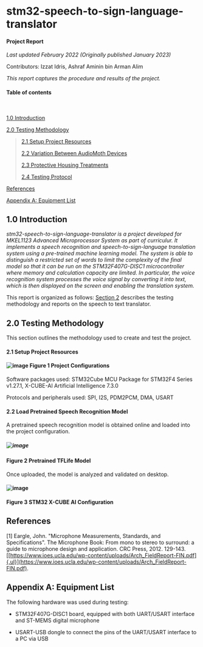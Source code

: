 # stm32-speech-to-sign-language-translator
#### Project Report

*Last updated February 2022 (Originally published January 2023)*

Contributors: Izzat Idris, Ashraf Aminin bin Arman Alim

*This report captures the procedure and results of the project.*

#### Table of contents

<br>

[1.0 Introduction](#10-introduction)

[2.0 Testing Methodology](#20-testing-methodology)

> [2.1 Setup Project Resources](#21-setup-project-resources)
>
> [2.2 Variation Between AudioMoth Devices](#22-variation-between-audiomoth-devices)
>
> [2.3 Protective Housing Treatments](#23-protective-housing-treatments)
>
> [2.4 Testing Protocol](#24-testing-protocol)



[References](#references)

[Appendix A: Equipment List](#appendix-a-equipment-list)



## 1.0 Introduction

*stm32-speech-to-sign-language-translator is a project developed for MKEL1123 Advanced Microprocessor System 
as part of curriculur. It implements a speech recognition and speech-to-sign-language translation system using a pre-trained 
machine learning model. The system is able to distinguish a restricted set of words to limit the complexity of the final model 
so that it can be run on the STM32F407G-DISC1 microcontroller where memory and calculation capacity are limited. In particular, 
the voice recognition system processes the voice signal by converting it into text, which is then displayed on the screen and 
enabling the translation system.*

This report is organized as follows: [Section 2](#20-testing-methodology) describes the testing
methodology and reports on the speech to text translator.



## 2.0 Testing Methodology

This section outlines the methodology used to create and test the project.


#### 2.1 Setup Project Resources

#### ![image](https://user-images.githubusercontent.com/106621749/218191760-23ab3186-9e24-4ea2-8d92-ca20767bc0b2.png) Figure 1 Project Configurations

Software packages used: STM32Cube MCU Package for STM32F4 Series v1.27.1, X-CUBE-AI Artificial Intelligence 7.3.0

Protocols and peripherals used: SPI, I2S, PDM2PCM, DMA, USART


#### 2.2 Load Pretrained Speech Recognition Model

A pretrained speech recognition model is obtained online and loaded into the project configuration.

##### ![image](https://user-images.githubusercontent.com/106621749/218196100-92d0e8e7-4136-4b83-91e6-0ca2a29f50f7.png) 

#### Figure 2 Pretrained TFLife Model

Once uploaded, the model is analyzed and validated on desktop.

#### ![image](https://user-images.githubusercontent.com/106621749/218196890-b0f38491-d7e8-4732-80f5-6b8e43fe1a38.png) 

#### Figure 3 STM32 X-CUBE AI Configuration




## References

\[1\] Eargle, John. "Microphone Measurements, Standards, and
Specifications". The Microphone Book: From mono to stereo to surround: a
guide to microphone design and application. CRC Press, 2012. 129-143.
[[https://www.ioes.ucla.edu/wp-content/uploads/Arch_FieldReport-FIN.pdf]{.ul}](https://www.ioes.ucla.edu/wp-content/uploads/Arch_FieldReport-FIN.pdf).



## Appendix A: Equipment List

The following hardware was used during testing:

* STM32F407G-DISC1 board, equipped with both UART/USART interface and ST-MEMS digital microphone

* USART-USB dongle to connect the pins of the UART/USART interface to a PC via USB



